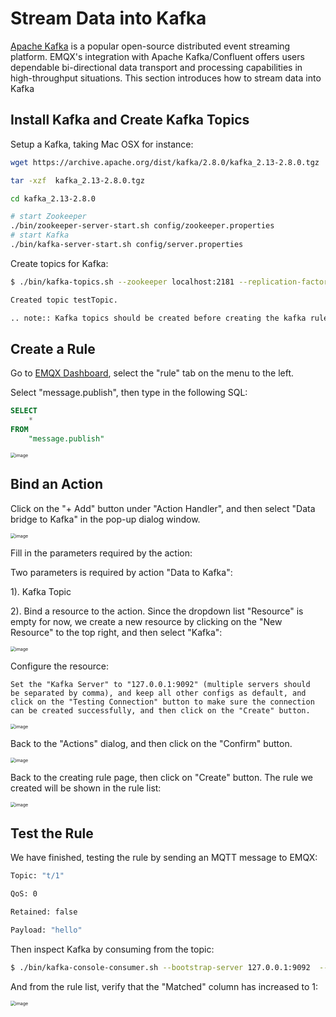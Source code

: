 # Stream Data into Kafka

[Apache Kafka](https://kafka.apache.org/) is a popular open-source distributed event streaming platform. EMQX's integration with Apache Kafka/Confluent offers users dependable bi-directional data transport and processing capabilities in high-throughput situations. This section introduces how to stream data into Kafka

## Install Kafka and Create Kafka Topics

Setup a Kafka, taking Mac OSX for instance:

```bash
wget https://archive.apache.org/dist/kafka/2.8.0/kafka_2.13-2.8.0.tgz

tar -xzf  kafka_2.13-2.8.0.tgz

cd kafka_2.13-2.8.0

# start Zookeeper
./bin/zookeeper-server-start.sh config/zookeeper.properties
# start Kafka
./bin/kafka-server-start.sh config/server.properties
```


Create topics for Kafka:

```bash
$ ./bin/kafka-topics.sh --zookeeper localhost:2181 --replication-factor 1 --partitions 1 --topic testTopic --create

Created topic testTopic.

.. note:: Kafka topics should be created before creating the kafka rule, or the rule creation would not success.
```

## Create a Rule

Go to [EMQX Dashboard](http://127.0.0.1:18083/#/rules), select the "rule" tab on the menu to the left.

Select "message.publish", then type in the following SQL:

```sql
SELECT
    *
FROM
    "message.publish"
```

<img src="./assets/rule-engine/mysql_sql_1.png" alt="image" style="zoom:50%;" />

## Bind an Action

Click on the "+ Add" button under "Action Handler", and then select "Data bridge to Kafka" in the pop-up dialog window.

<img src="./assets/rule-engine/kafka_action_0.png" alt="image" style="zoom:50%;" />

Fill in the parameters required by the action:

Two parameters is required by action "Data to Kafka":

1). Kafka Topic

2). Bind a resource to the action. Since the dropdown list "Resource" is empty for now, we create a new resource by clicking on the "New Resource" to the top right, and then select "Kafka":

<img src="./assets/rule-engine/kafka_action_1.png" alt="image" style="zoom:50%;" />

Configure the resource:
```
Set the "Kafka Server" to "127.0.0.1:9092" (multiple servers should
be separated by comma), and keep all other configs as default, and
click on the "Testing Connection" button to make sure the connection
can be created successfully, and then click on the "Create" button.
```
<img src="./assets/rule-engine/kafka_resource_0.png" alt="image" style="zoom:50%;" />

Back to the "Actions" dialog, and then click on the "Confirm" button.

<img src="./assets/rule-engine/kafka_action_2.png" alt="image" style="zoom:50%;" />

Back to the creating rule page, then click on "Create" button. The rule we created will be shown in the rule list:

<img src="./assets/rule-engine/kafka_rule_overview_0.png" alt="image" style="zoom:50%;" />

## Test the Rule

We have finished, testing the rule by sending an MQTT message to EMQX:

```bash
Topic: "t/1"

QoS: 0

Retained: false

Payload: "hello"
```

Then inspect Kafka by consuming from the topic:

```bash
$ ./bin/kafka-console-consumer.sh --bootstrap-server 127.0.0.1:9092  --topic testTopic --from-beginning
```

And from the rule list, verify that the "Matched" column has increased to 1:

<img src="./assets/rule-engine/kafka_rule_overview_0.png" alt="image" style="zoom:50%;" />
